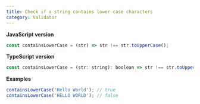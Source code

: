 ```yaml
---
title: Check if a string contains lower case characters
category: Validator
---
```


**JavaScript version**

```js
const containsLowerCase = (str) => str !== str.toUpperCase();
```

**TypeScript version**

```js
const containsLowerCase = (str: string): boolean => str !== str.toUpperCase();
```

**Examples**

```js
containsLowerCase('Hello World'); // true
containsLowerCase('HELLO WORLD'); // false
```
